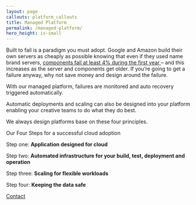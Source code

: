 ```yaml
---
layout: page
callouts: platform_callouts
title: Managed Platform
permalink: /managed-platform/
hero_height: is-small
---
```

Built to fail is a paradigm you must adopt. Google and
Amazon build their own servers as cheaply as possible
knowing that even if they used name brand servers,
[components fail at least 4% during the first year
](https://www.statista.com/statistics/430769/annual-failure-rates-of-servers/) – and
this increases as the server and components get older.
If you’re going to get a failure anyway, why not save
money and design around the failure.

With our managed platform, failures are monitored and auto recovery
triggered automatically.

Automatic deployments and scaling can also be designed into your
platform enabling your creative teams to do what they do best.

We always design platforms base on these four principles.

Our Four Steps for a successful cloud adoption

Step one: **Application designed for cloud**

Step two: **Automated infrastructure for your build, test,
deployment and operation**

Step three: **Scaling for flexible workloads**

Step four: **Keeping the data safe**

<a href="/contact/" class="button is-primary">Contact</a>
